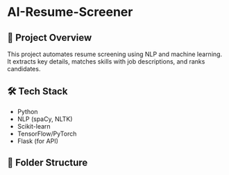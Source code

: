 # AI-Resume-Screener

## 🚀 Project Overview  
This project automates resume screening using NLP and machine learning. It extracts key details, matches skills with job descriptions, and ranks candidates.  

## 🛠 Tech Stack  
- Python  
- NLP (spaCy, NLTK)  
- Scikit-learn  
- TensorFlow/PyTorch  
- Flask (for API)  

## 📂 Folder Structure  

